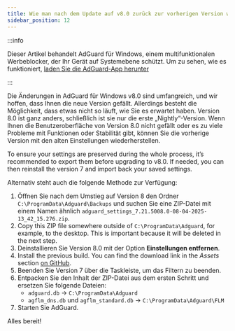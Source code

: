 ```yaml
---
title: Wie man nach dem Update auf v8.0 zurück zur vorherigen Version wechselt
sidebar_position: 12
---
```


:::info

Dieser Artikel behandelt AdGuard für Windows, einem multifunktionalen Werbeblocker, der Ihr Gerät auf Systemebene schützt. Um zu sehen, wie es funktioniert, [laden Sie die AdGuard-App herunter](https://agrd.io/download-kb-adblock)

:::

Die Änderungen in AdGuard für Windows v8.0 sind umfangreich, und wir hoffen, dass Ihnen die neue Version gefällt. Allerdings besteht die Möglichkeit, dass etwas nicht so läuft, wie Sie es erwartet haben. Version 8.0 ist ganz anders, schließlich ist sie nur die erste „Nightly“-Version. Wenn Ihnen die Benutzeroberfläche von Version 8.0 nicht gefällt oder es zu viele Probleme mit Funktionen oder Stabilität gibt, können Sie die vorherige Version mit den alten Einstellungen wiederherstellen.

To ensure your settings are preserved during the whole process, it’s recommended to export them before upgrading to v8.0. If needed, you can then reinstall the version 7 and import back your saved settings.

Alternativ steht auch die folgende Methode zur Verfügung:

1. Öffnen Sie nach dem Umstieg auf Version 8 den Ordner `C:\ProgramData\Adguard\Backups` und suchen Sie eine ZIP-Datei mit einem Namen ähnlich `adguard_settings_7.21.5008.0-08-04-2025-13_42_15.276.zip`.
2. Copy this ZIP file somewhere outside of `C:\ProgramData\Adguard`, for example, to the desktop. This is important because it will be deleted in the next step.
3. Deinstallieren Sie Version 8.0 mit der Option **Einstellungen entfernen**.
4. Install the previous build. You can find the download link in the _Assets_ section [on GitHub](https://github.com/AdguardTeam/AdguardForWindows/releases/tag/v7.21.0-rc-2).
5. Beenden Sie Version 7 über die Taskleiste, um das Filtern zu beenden.
6. Entpacken Sie den Inhalt der ZIP-Datei aus dem ersten Schritt und ersetzen Sie folgende Dateien:
   - `adguard.db` → `C:\ProgramData\Adguard`
   - `agflm_dns.db` und `agflm_standard.db` → `C:\ProgramData\Adguard\FLM`
7. Starten Sie AdGuard.

Alles bereit!

